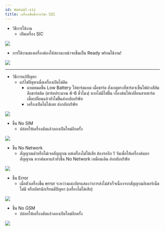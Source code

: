 ```yaml
---
id: manual-sic
title: เครื่องเช็คชื่อรายวิชา SIC
---
```

* วิธีการใช้งาน
   * เปิดเครื่อง SIC
   
![](https://drive.google.com/thumbnail?id=1S_GmQC1iUoc0_MUqN16KN8sFdFDFagNz&sz=w800-h640)
   * การใช้งานของเครื่องต้องให้สถานะหน้าจอขึ้นเป็น Ready พร้อมใช้งาน!
  
![](https://drive.google.com/thumbnail?id=10A5__9nPS4fjLuNzICYzsnwKNkvplzWj&sz=w800-h640)

---
* วิธีการแก้ปัญหา
    * แก้ไขปัญหาเมื่อเครื่องเปิดไม่ติด
        * แบตหมดขึ้น Low Battery ให้ชาร์ตแบต เมื่อชาร์ต สังเกตุตรงที่ชาร์ตจะขึ้นไฟค้างสีส้ม คือชาร์ตติด (ชาร์ตประมาณ 4-6 ชั่วโมง) หากไม่มีไฟขึ้น เบื้องต้นให้เปลี่ยนสายชาร์ต เมื่อเปลี่ยนแล้วยังไม่ขึ้นส่งกลับบริษัท
        * เครื่องเปิดไม่ได้เลย ส่งกลับบริษัท
       
![](https://drive.google.com/thumbnail?id=1P9BoasJAfjKWdACq50ETYFKIcgTicUkq&sz=w800-h640)
 * ขึ้น No SIM
    * ปล่อยให้เครื่องดับแล้วลองเปิดใหม่อีกครั้ง
    
![](https://drive.google.com/thumbnail?id=1PE3KNuqpFAl7Fr3cCMr_bKSmo47NLC3F&sz=w800-h640)
  * ขึ้น No Network 
     * สัญญาณต่ำหรือไม่เจอสัญญาณ แต่เครื่องไม่ได้เสีย ต้องรออีก 1 วันเพื่อให้เครื่องค้นหาสัญญาณ หากค้นหาแล้วยังขึ้น No Network เหมือนเดิม ส่งกลับบริษัท
     
![](https://drive.google.com/thumbnail?id=1Vzi7btTPwgwJs6fY82K0OtVy-b8G6nH9&sz=w800-h640)
  * ขึ้น Error 
      * เมื่อตัวเครื่องขึ้น error ระหว่างแตะบัตรแสดงว่าการส่งไม่สำเร็จเนื่องจากสัญญาณอิเตอร์เน็ตไม่มี หรือบัตรนักเรียนมีปัญหา (เครื่องไม่ได้เสีย)
      
![](https://drive.google.com/thumbnail?id=1TVBlhE3acfHK02833mKUiPtfOmthu87M&sz=w800-h640)
  * ขึ้น No GSM
     * ปล่อยให้เครื่องดับแล้วลองเปิดใหม่อีกครั้ง
     
![](https://drive.google.com/thumbnail?id=1Y3T-7_oux7_WvlMsXGN9DkH2NcbNh78x&sz=w800-h640)
